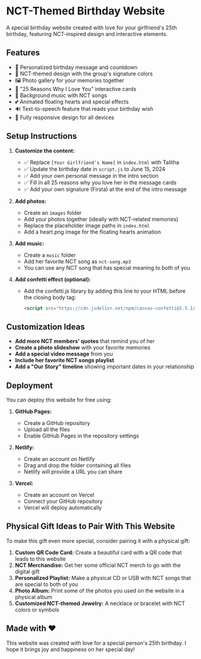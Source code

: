 # NCT-Themed Birthday Website

A special birthday website created with love for your girlfriend's 25th birthday, featuring NCT-inspired design and interactive elements.

## Features

- 🎂 Personalized birthday message and countdown
- 💚 NCT-themed design with the group's signature colors
- 🖼️ Photo gallery for your memories together
- 💌 "25 Reasons Why I Love You" interactive cards
- 🎵 Background music with NCT songs
- 💕 Animated floating hearts and special effects
- 🔊 Text-to-speech feature that reads your birthday wish
- 📱 Fully responsive design for all devices

## Setup Instructions

1. **Customize the content:**
   - ✅ Replace `[Your Girlfriend's Name]` in `index.html` with Talitha
   - ✅ Update the birthday date in `script.js` to June 15, 2024
   - ✅ Add your own personal message in the intro section
   - ✅ Fill in all 25 reasons why you love her in the message cards
   - ✅ Add your own signature (Firsta) at the end of the intro message

2. **Add photos:**
   - Create an `images` folder
   - Add your photos together (ideally with NCT-related memories)
   - Replace the placeholder image paths in `index.html`
   - Add a heart.png image for the floating hearts animation

3. **Add music:**
   - Create a `music` folder
   - Add her favorite NCT song as `nct-song.mp3`
   - You can use any NCT song that has special meaning to both of you

4. **Add confetti effect (optional):**
   - Add the confetti.js library by adding this line to your HTML before the closing body tag:
     ```html
     <script src="https://cdn.jsdelivr.net/npm/canvas-confetti@1.5.1/dist/confetti.browser.min.js"></script>
     ```

## Customization Ideas

- **Add more NCT members' quotes** that remind you of her
- **Create a photo slideshow** with your favorite memories
- **Add a special video message** from you
- **Include her favorite NCT songs playlist**
- **Add a "Our Story" timeline** showing important dates in your relationship

## Deployment

You can deploy this website for free using:

1. **GitHub Pages:**
   - Create a GitHub repository
   - Upload all the files
   - Enable GitHub Pages in the repository settings

2. **Netlify:**
   - Create an account on Netlify
   - Drag and drop the folder containing all files
   - Netlify will provide a URL you can share

3. **Vercel:**
   - Create an account on Vercel
   - Connect your GitHub repository
   - Vercel will deploy automatically

## Physical Gift Ideas to Pair With This Website

To make this gift even more special, consider pairing it with a physical gift:

1. **Custom QR Code Card:** Create a beautiful card with a QR code that leads to this website
2. **NCT Merchandise:** Get her some official NCT merch to go with the digital gift
3. **Personalized Playlist:** Make a physical CD or USB with NCT songs that are special to both of you
4. **Photo Album:** Print some of the photos you used on the website in a physical album
5. **Customized NCT-themed Jewelry:** A necklace or bracelet with NCT colors or symbols

## Made with ❤️

This website was created with love for a special person's 25th birthday. I hope it brings joy and happiness on her special day! 